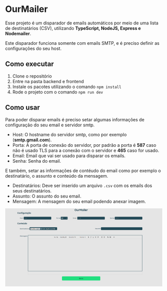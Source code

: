 # OurMailer

Esse projeto é um disparador de emails automáticos por meio de uma lista de destinatários (CSV), utilizando **TypeScript, NodeJS, Express e Nodemailer**.

Este disparador funciona somente com emails SMTP, e é preciso definir as configurações do seu host.

## Como executar

1. Clone o repositório
2. Entre na pasta backend e frontend
3. Instale os pacotes utilizando o comando `npm install`
4. Rode o projeto com o comando `npm run dev`

## Como usar

Para poder disparar emails é preciso setar algumas informações de configuração do seu email e servidor smtp.

  - Host: O hostname do servidor smtp, como por exemplo (**smtp.gmail.com**).
  - Porta: A porta de conexão do servidor, por padrão a porta é **587** caso não é usado TLS para a conexão com o servidor e **465** caso for usado.
  - Email: Email que vai ser usado para disparar os emails.
  - Senha: Senha do email.

E também, setar as informações de contéudo do email como por exemplo o destinatário, o assunto e conteúdo da mensagem.
  - Destinatários: Deve ser inserido um arquivo `.csv` com os emails dos seus destinatários.
  - Assunto: O assunto do seu email.
  - Mensagem: A mensagem do seu email podendo anexar imagem.
  
![screenshot](./assets/print.png)
